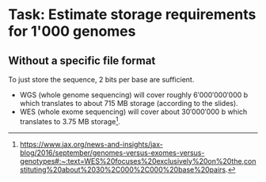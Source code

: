 # Task: Estimate storage requirements for 1'000 genomes

## Without a specific file format

To just store the sequence, $2$ bits per base are sufficient.
* WGS (whole genome sequencing) will cover roughly $6'000'000'000$ b which translates to about $715$ MB storage (according to the slides).
* WES (whole exome sequencing) will cover about $30'000'000$ b which translates to $3.75$ MB storage[^1].
















[^1]: https://www.jax.org/news-and-insights/jax-blog/2016/september/genomes-versus-exomes-versus-genotypes#:~:text=WES%20focuses%20exclusively%20on%20the,constituting%20about%2030%2C000%2C000%20base%20pairs.
